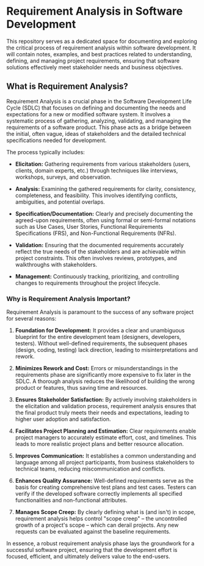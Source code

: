 
# Requirement Analysis in Software Development

This repository serves as a dedicated space for documenting and exploring the critical process of requirement analysis within software development. It will contain notes, examples, and best practices related to understanding, defining, and managing project requirements, ensuring that software solutions effectively meet stakeholder needs and business objectives.

## What is Requirement Analysis?

Requirement Analysis is a crucial phase in the Software Development Life Cycle (SDLC) that focuses on defining and documenting the needs and expectations for a new or modified software system. It involves a systematic process of gathering, analyzing, validating, and managing the requirements of a software product. This phase acts as a bridge between the initial, often vague, ideas of stakeholders and the detailed technical specifications needed for development.

The process typically includes:

* **Elicitation:** Gathering requirements from various stakeholders (users, clients, domain experts, etc.) through techniques like interviews, workshops, surveys, and observation.

* **Analysis:** Examining the gathered requirements for clarity, consistency, completeness, and feasibility. This involves identifying conflicts, ambiguities, and potential overlaps.

* **Specification/Documentation:** Clearly and precisely documenting the agreed-upon requirements, often using formal or semi-formal notations such as Use Cases, User Stories, Functional Requirements Specifications (FRS), and Non-Functional Requirements (NFRs).

* **Validation:** Ensuring that the documented requirements accurately reflect the true needs of the stakeholders and are achievable within project constraints. This often involves reviews, prototypes, and walkthroughs with stakeholders.

* **Management:** Continuously tracking, prioritizing, and controlling changes to requirements throughout the project lifecycle.

### Why is Requirement Analysis Important?

Requirement Analysis is paramount to the success of any software project for several reasons:

1.  **Foundation for Development:** It provides a clear and unambiguous blueprint for the entire development team (designers, developers, testers). Without well-defined requirements, the subsequent phases (design, coding, testing) lack direction, leading to misinterpretations and rework.

2.  **Minimizes Rework and Cost:** Errors or misunderstandings in the requirements phase are significantly more expensive to fix later in the SDLC. A thorough analysis reduces the likelihood of building the wrong product or features, thus saving time and resources.

3.  **Ensures Stakeholder Satisfaction:** By actively involving stakeholders in the elicitation and validation process, requirement analysis ensures that the final product truly meets their needs and expectations, leading to higher user adoption and satisfaction.

4.  **Facilitates Project Planning and Estimation:** Clear requirements enable project managers to accurately estimate effort, cost, and timelines. This leads to more realistic project plans and better resource allocation.

5.  **Improves Communication:** It establishes a common understanding and language among all project participants, from business stakeholders to technical teams, reducing miscommunication and conflicts.

6.  **Enhances Quality Assurance:** Well-defined requirements serve as the basis for creating comprehensive test plans and test cases. Testers can verify if the developed software correctly implements all specified functionalities and non-functional attributes.

7.  **Manages Scope Creep:** By clearly defining what is (and isn't) in scope, requirement analysis helps control "scope creep" – the uncontrolled growth of a project's scope – which can derail projects. Any new requests can be evaluated against the baseline requirements.

In essence, a robust requirement analysis phase lays the groundwork for a successful software project, ensuring that the development effort is focused, efficient, and ultimately delivers value to the end-users.
